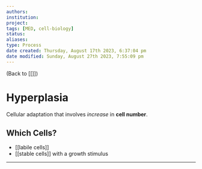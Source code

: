 ```yaml
---
authors: 
institution: 
project: 
tags: [MED, cell-biology]
status: 
aliases: 
type: Process
date created: Thursday, August 17th 2023, 6:37:04 pm
date modified: Sunday, August 27th 2023, 7:55:09 pm
---
```


(Back to [[]])

# Hyperplasia

Cellular adaptation that involves _increase_ in **cell number**.
## Which Cells?
- [[labile cells]]
- [[stable cells]] with a growth stimulus

---

